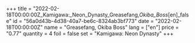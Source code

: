 +++
title = "2022-02-18T00:00:00Z_Kamigawa:_Neon_Dynasty_Greasefang,_Okiba_Boss_[en]_false"
id = "56a0d43b-4d38-40a7-be6c-8324ab3bf773"
date = "2022-02-18T00:00:00Z"
name = "Greasefang, Okiba Boss"
lang = ["en"]
price = "0.77"
quantity = 4
foil = false
set = "Kamigawa: Neon Dynasty"
+++
